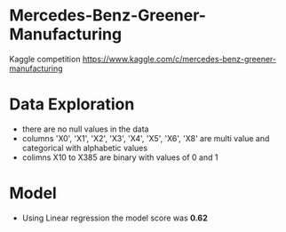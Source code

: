 # Mercedes-Benz-Greener-Manufacturing
Kaggle competition https://www.kaggle.com/c/mercedes-benz-greener-manufacturing

# Data Exploration
- there are no null values in the data
- columns 'X0', 'X1', 'X2', 'X3', 'X4', 'X5', 'X6', 'X8' are multi value and categorical with alphabetic values
- colimns X10 to X385 are binary with values of 0 and 1

# Model
- Using Linear regression the model score was **0.62**